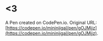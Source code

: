 # <3

A Pen created on CodePen.io. Original URL: [https://codepen.io/mininijgal/pen/gOJMjjz](https://codepen.io/mininijgal/pen/gOJMjjz).

